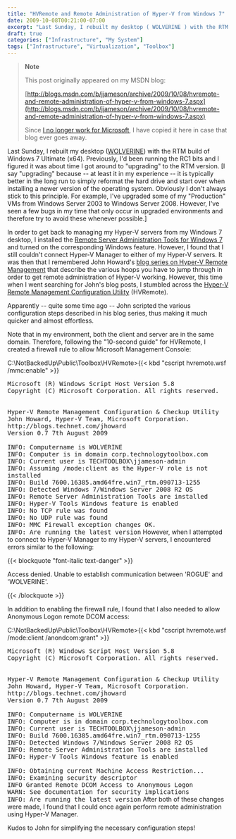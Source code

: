 ```yaml
---
title: "HVRemote and Remote Administration of Hyper-V from Windows 7"
date: 2009-10-08T00:21:00-07:00
excerpt: "Last Sunday, I rebuilt my desktop ( WOLVERINE ) with the RTM build of Windows 7 Ultimate (x64). Previously, I'd been running the RC1 bits and I figured it was about time I got around to \"upgrading\" to the RTM version. [I say \"upgrading\" because -- at..."
draft: true
categories: ["Infrastructure", "My System"]
tags: ["Infrastructure", "Virtualization", "Toolbox"]
---
```


> **Note**
>
> This post originally appeared on my MSDN blog:
>
> [http://blogs.msdn.com/b/jjameson/archive/2009/10/08/hvremote-and-remote-administration-of-hyper-v-from-windows-7.aspx](http://blogs.msdn.com/b/jjameson/archive/2009/10/08/hvremote-and-remote-administration-of-hyper-v-from-windows-7.aspx)
>
> Since
> [I no longer work for Microsoft](/blog/jjameson/2011/09/02/last-day-with-microsoft), I have copied it here in case that blog
> ever goes away.

Last Sunday, I rebuilt my desktop ([WOLVERINE](/blog/jjameson/2009/09/14/the-jameson-datacenter))  with the RTM build of Windows 7 Ultimate (x64). Previously, I'd been running the  RC1 bits and I figured it was about time I got around to "upgrading" to the RTM  version. [I say "upgrading" because -- at least it in my experience -- it is typically  better in the long run to simply reformat the hard drive and start over when installing  a newer version of the operating system. Obviously I don't always stick to this  principle. For example, I've upgraded some of my "Production" VMs from Windows Server  2003 to Windows Server 2008. However, I've seen a few bugs in my time that only  occur in upgraded environments and therefore try to avoid these whenever possible.]

In order to get back to managing my Hyper-V servers from my Windows 7 desktop,  I installed the [Remote Server Administration Tools for Windows 7](http://www.microsoft.com/downloads/details.aspx?FamilyID=7d2f6ad7-656b-4313-a005-4e344e43997d&displaylang=en) and turned on the corresponding  Windows feature. However, I found that I still couldn't connect Hyper-V Manager  to either of my Hyper-V servers. It was then that I remembered John Howard's [blog series on Hyper-V Remote Management](http://blogs.technet.com/jhoward/archive/2008/03/28/part-1-hyper-v-remote-management-you-do-not-have-the-requested-permission-to-complete-this-task-contact-the-administrator-of-the-authorization-policy-for-the-computer-computername.aspx) that describe the various hoops you  have to jump through in order to get remote administration of Hyper-V working. However,  this time when I went searching for John's blog posts, I stumbled across the [Hyper-V Remote Management Configuration
Utility](http://code.msdn.microsoft.com/HVRemote) (HVRemote).

Apparently -- quite some time ago -- John scripted the various configuration  steps described in his blog series, thus making it much quicker and almost effortless.

Note that in my environment, both the client and server are in the same domain.  Therefore, following the "10-second guide" for HVRemote, I created a firewall rule  to allow Microsoft Management Console:

C:\NotBackedUp\Public\Toolbox\HVRemote&gt;{{< kbd "cscript hvremote.wsf /mmc:enable" >}}

<samp>
Microsoft (R) Windows Script Host Version 5.8<br>
Copyright (C) Microsoft Corporation. All rights reserved.<br>
<br>
<br>
Hyper-V Remote Management Configuration &amp; Checkup Utility<br>
John Howard, Hyper-V Team, Microsoft Corporation.<br>
http://blogs.technet.com/jhoward<br>
Version 0.7 7th August 2009<br>
<br>
INFO: Computername is WOLVERINE<br>
INFO: Computer is in domain corp.technologytoolbox.com<br>
INFO: Current user is TECHTOOLBOX\jjameson-admin<br>
INFO: Assuming /mode:client as the Hyper-V role is not installed<br>
INFO: Build 7600.16385.amd64fre.win7_rtm.090713-1255<br>
INFO: Detected Windows 7/Windows Server 2008 R2 OS<br>
INFO: Remote Server Administration Tools are installed<br>
INFO: Hyper-V Tools Windows feature is enabled<br>
INFO: No TCP rule was found<br>
INFO: No UDP rule was found<br>
INFO: MMC Firewall exception changes OK.<br>
INFO: Are running the latest version</samp>
However, when I attempted to connect to Hyper-V Manager to my Hyper-V servers,  I encountered errors similar to the following:

{{< blockquote "font-italic text-danger" >}}

Access denied. Unable to establish communication between 'ROGUE' and 'WOLVERINE'.

{{< /blockquote >}}

In addition to enabling the firewall rule, I found that I also needed to allow  Anonymous Logon remote DCOM access:

C:\NotBackedUp\Public\Toolbox\HVRemote&gt;{{< kbd "cscript hvremote.wsf /mode:client /anondcom:grant" >}}

<samp>
Microsoft (R) Windows Script Host Version 5.8<br>
Copyright (C) Microsoft Corporation. All rights reserved.<br>
<br>
<br>
Hyper-V Remote Management Configuration &amp; Checkup Utility<br>
John Howard, Hyper-V Team, Microsoft Corporation.<br>
http://blogs.technet.com/jhoward<br>
Version 0.7 7th August 2009<br>
<br>
INFO: Computername is WOLVERINE<br>
INFO: Computer is in domain corp.technologytoolbox.com<br>
INFO: Current user is TECHTOOLBOX\jjameson-admin<br>
INFO: Build 7600.16385.amd64fre.win7_rtm.090713-1255<br>
INFO: Detected Windows 7/Windows Server 2008 R2 OS<br>
INFO: Remote Server Administration Tools are installed<br>
INFO: Hyper-V Tools Windows feature is enabled<br>
<br>
INFO: Obtaining current Machine Access Restriction...<br>
INFO: Examining security descriptor<br>
INFO Granted Remote DCOM Access to Anonymous Logon<br>
WARN: See documentation for security implications<br>
INFO: Are running the latest version</samp>
After both of these changes were made, I found that I could once again perform  remote administration using Hyper-V Manager.

Kudos to John for simplifying the necessary configuration steps!

